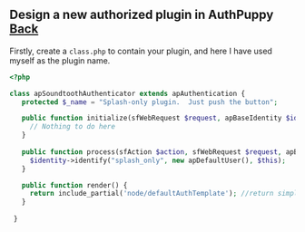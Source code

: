 ## Design a new authorized plugin in AuthPuppy [Back](./qa.md)

Firstly, create a `class.php` to contain your plugin, and here I have used myself as the plugin name.

```php
<?php

class apSoundtoothAuthenticator extends apAuthentication {
   protected $_name = "Splash-only plugin.  Just push the button";

   public function initialize(sfWebRequest $request, apBaseIdentity $identity) {
     // Nothing to do here
   }
   
   public function process(sfAction $action, sfWebRequest $request, apBaseIdentity $identity) {
     $identity->identify("splash_only", new apDefaultUser(), $this);
   }

   public function render() {
     return include_partial('node/defaultAuthTemplate'); //return simple_format_text('<p>No authenticator plugin has been installed and enabled so this is the default plugin.  Clicking the button below will authenticate you to the router</p><input type="submit"/>');
   }
 
 }

```
